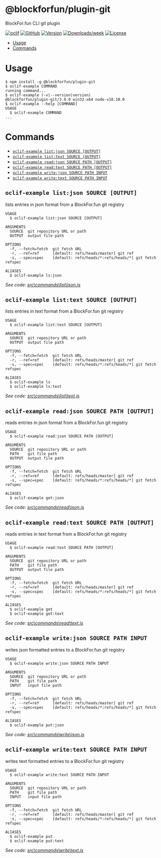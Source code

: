 @blockforfun/plugin-git
===

BlockFor.fun CLI git plugin

[![oclif](https://img.shields.io/badge/cli-oclif-brightgreen.svg)](https://oclif.io)
[![GitHub](https://img.shields.io/github/stars/blockforfun/cli.svg?logo=github)](https://github.com/blockforfun/cli/tree/master/plugins/plugin-git)
[![Version](https://img.shields.io/npm/v/@blockforfun/plugin-git.svg?logo=npm)](https://npmjs.org/package/@blockforfun/plugin-git)
[![Downloads/week](https://img.shields.io/npm/dw/@blockforfun/plugin-git.svg?logo=npm)](https://npmjs.org/package/@blockforfun/plugin-git)
[![License](https://img.shields.io/npm/l/@blockforfun/cli.svg?logo=github)](https://github.com/blockforfun/cli/blob/master/plugins/plugin-git/package.json)

<!-- toc -->
* [Usage](#usage)
* [Commands](#commands)
<!-- tocstop -->

# Usage

<!-- usage -->
```sh-session
$ npm install -g @blockforfun/plugin-git
$ oclif-example COMMAND
running command...
$ oclif-example (-v|--version|version)
@blockforfun/plugin-git/3.0.0 win32-x64 node-v10.10.0
$ oclif-example --help [COMMAND]
USAGE
  $ oclif-example COMMAND
...
```
<!-- usagestop -->

# Commands

<!-- commands -->
* [`oclif-example list:json SOURCE [OUTPUT]`](#oclif-example-listjson-source-output)
* [`oclif-example list:text SOURCE [OUTPUT]`](#oclif-example-listtext-source-output)
* [`oclif-example read:json SOURCE PATH [OUTPUT]`](#oclif-example-readjson-source-path-output)
* [`oclif-example read:text SOURCE PATH [OUTPUT]`](#oclif-example-readtext-source-path-output)
* [`oclif-example write:json SOURCE PATH INPUT`](#oclif-example-writejson-source-path-input)
* [`oclif-example write:text SOURCE PATH INPUT`](#oclif-example-writetext-source-path-input)

## `oclif-example list:json SOURCE [OUTPUT]`

lists entries in json format from a BlockFor.fun git registry

```
USAGE
  $ oclif-example list:json SOURCE [OUTPUT]

ARGUMENTS
  SOURCE  git repository URL or path
  OUTPUT  output file path

OPTIONS
  -f, --fetch=fetch  git fetch URL
  -r, --ref=ref      [default: refs/heads/master] git ref
  -s, --spec=spec    [default: refs/heads/*:refs/heads/*] git fetch refspec

ALIASES
  $ oclif-example ls:json
```

_See code: [src\commands\list\json.js](https://github.com/blockforfun/cli/blob/v3.0.0/src\commands\list\json.js)_

## `oclif-example list:text SOURCE [OUTPUT]`

lists entries in text format from a BlockFor.fun git registry

```
USAGE
  $ oclif-example list:text SOURCE [OUTPUT]

ARGUMENTS
  SOURCE  git repository URL or path
  OUTPUT  output file path

OPTIONS
  -f, --fetch=fetch  git fetch URL
  -r, --ref=ref      [default: refs/heads/master] git ref
  -s, --spec=spec    [default: refs/heads/*:refs/heads/*] git fetch refspec

ALIASES
  $ oclif-example ls
  $ oclif-example ls:text
```

_See code: [src\commands\list\text.js](https://github.com/blockforfun/cli/blob/v3.0.0/src\commands\list\text.js)_

## `oclif-example read:json SOURCE PATH [OUTPUT]`

reads entries in json format from a BlockFor.fun git registry

```
USAGE
  $ oclif-example read:json SOURCE PATH [OUTPUT]

ARGUMENTS
  SOURCE  git repository URL or path
  PATH    git file path
  OUTPUT  output file path

OPTIONS
  -f, --fetch=fetch  git fetch URL
  -r, --ref=ref      [default: refs/heads/master] git ref
  -s, --spec=spec    [default: refs/heads/*:refs/heads/*] git fetch refspec

ALIASES
  $ oclif-example get:json
```

_See code: [src\commands\read\json.js](https://github.com/blockforfun/cli/blob/v3.0.0/src\commands\read\json.js)_

## `oclif-example read:text SOURCE PATH [OUTPUT]`

reads entries in text format from a BlockFor.fun git registry

```
USAGE
  $ oclif-example read:text SOURCE PATH [OUTPUT]

ARGUMENTS
  SOURCE  git repository URL or path
  PATH    git file path
  OUTPUT  output file path

OPTIONS
  -f, --fetch=fetch  git fetch URL
  -r, --ref=ref      [default: refs/heads/master] git ref
  -s, --spec=spec    [default: refs/heads/*:refs/heads/*] git fetch refspec

ALIASES
  $ oclif-example get
  $ oclif-example get:text
```

_See code: [src\commands\read\text.js](https://github.com/blockforfun/cli/blob/v3.0.0/src\commands\read\text.js)_

## `oclif-example write:json SOURCE PATH INPUT`

writes json formatted entries to a BlockFor.fun git registry

```
USAGE
  $ oclif-example write:json SOURCE PATH INPUT

ARGUMENTS
  SOURCE  git repository URL or path
  PATH    git file path
  INPUT   input file path

OPTIONS
  -f, --fetch=fetch  git fetch URL
  -r, --ref=ref      [default: refs/heads/master] git ref
  -s, --spec=spec    [default: refs/heads/*:refs/heads/*] git fetch refspec

ALIASES
  $ oclif-example put:json
```

_See code: [src\commands\write\json.js](https://github.com/blockforfun/cli/blob/v3.0.0/src\commands\write\json.js)_

## `oclif-example write:text SOURCE PATH INPUT`

writes text formatted entries to a BlockFor.fun git registry

```
USAGE
  $ oclif-example write:text SOURCE PATH INPUT

ARGUMENTS
  SOURCE  git repository URL or path
  PATH    git file path
  INPUT   input file path

OPTIONS
  -f, --fetch=fetch  git fetch URL
  -r, --ref=ref      [default: refs/heads/master] git ref
  -s, --spec=spec    [default: refs/heads/*:refs/heads/*] git fetch refspec

ALIASES
  $ oclif-example put
  $ oclif-example put:text
```

_See code: [src\commands\write\text.js](https://github.com/blockforfun/cli/blob/v3.0.0/src\commands\write\text.js)_
<!-- commandsstop -->
